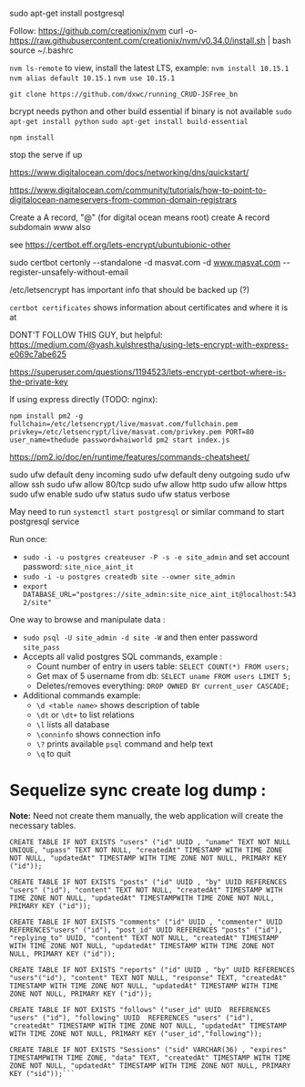 sudo apt-get install postgresql

Follow: https://github.com/creationix/nvm
curl -o- https://raw.githubusercontent.com/creationix/nvm/v0.34.0/install.sh | bash
source ~/.bashrc

`nvm ls-remote` to view, install the latest LTS, example:
`nvm install 10.15.1`
`nvm alias default 10.15.1`
`nvm use 10.15.1`

`git clone https://github.com/dxwc/running_CRUD-JSFree_bn`

bcrypt needs python and other build essential if binary is not available
`sudo apt-get install python`
`sudo apt-get install build-essential`

`npm install`




stop the serve if up

https://www.digitalocean.com/docs/networking/dns/quickstart/

https://www.digitalocean.com/community/tutorials/how-to-point-to-digitalocean-nameservers-from-common-domain-registrars

Create a A record, "@" (for digital ocean means root)
create A record subdomain www also





see https://certbot.eff.org/lets-encrypt/ubuntubionic-other

sudo certbot certonly --standalone -d masvat.com -d www.masvat.com --register-unsafely-without-email

/etc/letsencrypt has important info that should be backed up (?)

`certbot certificates` shows information about certificates and where it is at

DONT'T FOLLOW THIS GUY, but helpful: https://medium.com/@yash.kulshrestha/using-lets-encrypt-with-express-e069c7abe625

https://superuser.com/questions/1194523/lets-encrypt-certbot-where-is-the-private-key









If using express directly (TODO: nginx):

`npm install pm2 -g`
`fullchain=/etc/letsencrypt/live/masvat.com/fullchain.pem privkey=/etc/letsencrypt/live/masvat.com/privkey.pem PORT=80 user_name=thedude password=haiworld pm2 start index.js`

https://pm2.io/doc/en/runtime/features/commands-cheatsheet/

sudo ufw default deny incoming
sudo ufw default deny outgoing
sudo ufw allow ssh
sudo ufw allow 80/tcp
sudo ufw allow http
sudo ufw allow https
sudo ufw enable
sudo ufw status
sudo ufw status verbose

May need to run `systemctl start postgresql` or similar command to start postgresql service

Run once:

+ `sudo -i -u postgres createuser -P -s -e site_admin` and set account password: `site_nice_aint_it`
+ `sudo -i -u postgres createdb site --owner site_admin`
+ `export DATABASE_URL="postgres://site_admin:site_nice_aint_it@localhost:5432/site"`

One way to browse and manipulate data :

+ `sudo psql -U site_admin -d site -W` and then enter password `site_pass`
+ Accepts all valid postgres SQL commands, example :
    + Count number of entry in users table: `SELECT COUNT(*) FROM users;`
    + Get max of 5 username from db: `SELECT uname FROM users LIMIT 5;`
    + Deletes/removes everything: `DROP OWNED BY current_user CASCADE;`
+ Additional commands example:
    + `\d <table name>` shows description of table
    + `\dt` or `\dt+` to list relations
    + `\l` lists all database
    + `\conninfo` shows connection info
    + `\?` prints available `psql` command and help text
    + `\q` to quit

# Sequelize sync create log dump :

__Note:__ Need not create them manually, the web application will create the necessary
tables.

```
CREATE TABLE IF NOT EXISTS "users" ("id" UUID , "uname" TEXT NOT NULL UNIQUE, "upass" TEXT NOT NULL, "createdAt" TIMESTAMP WITH TIME ZONE NOT NULL, "updatedAt" TIMESTAMP WITH TIME ZONE NOT NULL, PRIMARY KEY ("id"));

CREATE TABLE IF NOT EXISTS "posts" ("id" UUID , "by" UUID REFERENCES "users" ("id"), "content" TEXT NOT NULL, "createdAt" TIMESTAMP WITH TIME ZONE NOT NULL, "updatedAt" TIMESTAMPWITH TIME ZONE NOT NULL, PRIMARY KEY ("id"));

CREATE TABLE IF NOT EXISTS "comments" ("id" UUID , "commenter" UUID REFERENCES"users" ("id"), "post_id" UUID REFERENCES "posts" ("id"), "replying_to" UUID, "content" TEXT NOT NULL, "createdAt" TIMESTAMP WITH TIME ZONE NOT NULL, "updatedAt" TIMESTAMP WITH TIME ZONE NOT NULL, PRIMARY KEY ("id"));

CREATE TABLE IF NOT EXISTS "reports" ("id" UUID , "by" UUID REFERENCES "users"("id"), "content" TEXT NOT NULL, "response" TEXT, "createdAt" TIMESTAMP WITH TIME ZONE NOT NULL, "updatedAt" TIMESTAMP WITH TIME ZONE NOT NULL, PRIMARY KEY ("id"));

CREATE TABLE IF NOT EXISTS "follows" ("user_id" UUID  REFERENCES "users" ("id"), "following" UUID  REFERENCES "users" ("id"), "createdAt" TIMESTAMP WITH TIME ZONE NOT NULL, "updatedAt" TIMESTAMP WITH TIME ZONE NOT NULL, PRIMARY KEY ("user_id","following"));

CREATE TABLE IF NOT EXISTS "Sessions" ("sid" VARCHAR(36) , "expires" TIMESTAMPWITH TIME ZONE, "data" TEXT, "createdAt" TIMESTAMP WITH TIME ZONE NOT NULL, "updatedAt" TIMESTAMP WITH TIME ZONE NOT NULL, PRIMARY KEY ("sid"));```